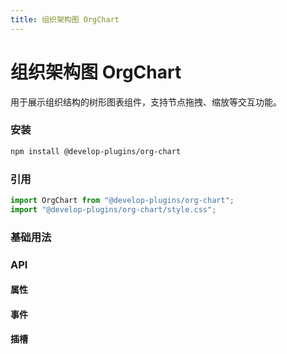 ```yaml
---
title: 组织架构图 OrgChart
---
```


# 组织架构图 OrgChart

用于展示组织结构的树形图表组件，支持节点拖拽、缩放等交互功能。

### 安装

```bash
npm install @develop-plugins/org-chart
```

### 引用

```javascript
import OrgChart from "@develop-plugins/org-chart";
import "@develop-plugins/org-chart/style.css";
```

### 基础用法

<script setup>
import { ref } from 'vue'
import OrgChart from '@develop-plugins/org-chart'
import '@develop-plugins/org-chart/style.css';
import { createDiscreteApi } from 'naive-ui'

const data = ref({
  label: '科技有限公司',
  children: [
    {
      label: '产品研发部',
      children: [
        {
          label: '研发-前端',
          children: [{ label: '前端-1' }, { label: '前端-2' }],
        },
        { label: '研发-后端' },
        { label: 'UI设计' },
        { label: '产品经理' },
      ],
    },
    {
      label: '销售部',
      children: [
        { label: '销售-1', children: [{ label: '销售-1-1' }, { label: '销售-1-2' }] },
        { label: '销售-2' },
        { label: '销售-3' },
        { label: '销售-4' },
      ],
    },
    {
      label: '财务部',
      children: [
        { label: '财务-1' },
        { label: '财务-2' },
        { label: '财务-3' },
        { label: '财务-4' },
      ],
    },
    {
      label: 'HR人事',
    },
  ],
});

// 方向与事件示例
const direction = ref('horizontal')
const { message } = createDiscreteApi(['message'])

function onCellClick(node) {
  message.info('节点：' + (node?.label ?? ''))
}
function onExpand(node) {
  message.info('节点：' + (node?.label ?? ''))
}

const orgCode = ref(`<template>
  <div>
    <div style="margin-bottom: 12px; display: flex; gap: 12px; align-items: center;">
      <span>方向：</span>
      <n-radio-group v-model:value="direction" name="direction">
        <n-radio-button value="vertical">纵向</n-radio-button>
        <n-radio-button value="horizontal">横向</n-radio-button>
      </n-radio-group>
      <span style="margin-left: 12px; color: #666; font-size: 12px;">当前：{{ direction }}</span>
    </div>
    <OrgChart 
      :data="data"
      :direction="direction"
      @cell-click="onCellClick"
      @expand="onExpand"
    >
      <template #label="{ data }">
        <span style="color: #409eff; font-weight: 500;">{{ data.label }}</span>
      </template>
    </OrgChart>
    
  </div>
</template>
<script setup>
import { ref } from 'vue';

const data = ref({
  label: '科技有限公司',
  children: [
    {
      label: '产品研发部',
      children: [
        {
          label: '研发-前端',
          children: [{ label: '前端-1' }, { label: '前端-2' }],
        },
        { label: '研发-后端' },
        { label: 'UI设计' },
        { label: '产品经理' },
      ],
    },
    {
      label: '销售部',
      children: [
        { label: '销售-1', children: [{ label: '销售-1-1' }, { label: '销售-1-2' }] },
        { label: '销售-2' },
        { label: '销售-3' },
        { label: '销售-4' },
      ],
    },
    {
      label: '财务部',
      children: [
        { label: '财务-1' },
        { label: '财务-2' },
        { label: '财务-3' },
        { label: '财务-4' },
      ],
    },
    {
      label: 'HR人事',
    },
  ],
});

const direction = ref('vertical')
<\/script>`)

// BaseTable 列与数据
const propsColumns = [
  { title: '属性', key: 'prop' },
  { title: '说明', key: 'desc' },
  { title: '类型', key: 'type' },
  { title: '默认值', key: 'default' },
]
const propsData = [
  { prop: 'data', desc: '组织架构数据', type: 'Object', default: '{}' },
  { prop: 'direction', desc: "布局方向，支持 'vertical' 和 'horizontal'", type: 'String', default: "horizontal" }
]

const eventsColumns = [
  { title: '事件名', key: 'name' },
  { title: '说明', key: 'desc' },
  { title: '回调参数', key: 'args' },
]
const eventsData = [
  { name: 'cell-click', desc: '节点点击事件', args: '(data)' },
  { name: 'expand', desc: '节点展开/折叠事件', args: '(data)' },
]

const slotsColumns = [
  { title: '插槽名', key: 'name' },
  { title: '说明', key: 'desc' },
  { title: '参数', key: 'scope' },
]
const slotsData = [
  { name: 'label', desc: '自定义节点标签内容', scope: '{ data }' },
]
</script>

<style>
/* 取消 VitePress 文档样式对 OrgChart 内部表格的影响 */
.vp-doc .organization-chart-table {
  display: table;           /* 恢复为标准表格布局 */
  overflow: visible;        /* 允许内容正常展示 */
  width: auto;              /* 不强制整行宽度 */
  max-width: none;          /* 取消最大宽度限制 */
  margin: 0;                /* 清除文档默认的上下间距 */
  background: transparent;  /* 取消背景色 */
  border: none;             /* 取消边框以避免双重边框 */
}
.vp-doc .organization-chart-table thead,
.vp-doc .organization-chart-table tbody,
.vp-doc .organization-chart-table tr,
.vp-doc .organization-chart-table th,
.vp-doc .organization-chart-table td {
  background: transparent;  /* 取消斑马纹与头部背景 */
}
.vp-doc .organization-chart-table th,
.vp-doc .organization-chart-table td {
  padding: 0;               /* 清除文档默认单元格内边距 */
  border: none;             /* 清除文档为表格设置的边框 */
}
.vp-doc .organization-chart-table tbody tr:nth-child(2n) {
  background: transparent;  /* 移除偶数行背景 */
}
</style>

<CodeCard :code="orgCode">
  <template #demo>
    <div>
      <div style="margin-bottom: 12px; display: flex; gap: 12px; align-items: center;">
        <span>方向：</span>
        <n-radio-group v-model:value="direction" name="direction">
          <n-radio value="horizontal">横向</n-radio>
          <n-radio value="vertical">纵向</n-radio>
        </n-radio-group>
        <span style="margin-left: 12px; color: #666; font-size: 12px;">当前：{{ direction }}</span>
      </div>
      <div style="border: 1px solid #e4e7ed; border-radius: 4px; padding: 20px; overflow: auto;">
        <OrgChart 
          :data="data"
          :collapsible="true"
          :direction="direction"
          @cell-click="onCellClick"
          @expand="onExpand"
        />
      </div>
    </div>
  </template>
</CodeCard>

### API

#### 属性

<BaseTable :columns="propsColumns" :data="propsData" />

#### 事件

<BaseTable :columns="eventsColumns" :data="eventsData" />

#### 插槽

<BaseTable :columns="slotsColumns" :data="slotsData" />
